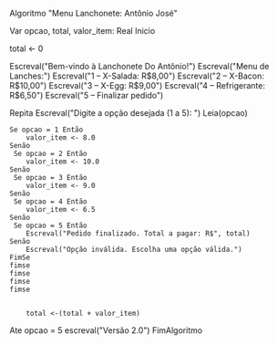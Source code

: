 Algoritmo "Menu Lanchonete: Antônio José"


Var
opcao, total, valor_item: Real
Inicio

total <- 0

Escreval("Bem-vindo à Lanchonete Do Antônio!")
Escreval("Menu de Lanches:")
Escreval("1 – X-Salada: R$8,00")
Escreval("2 – X-Bacon: R$10,00")
Escreval("3 – X-Egg: R$9,00")
Escreval("4 – Refrigerante: R$6,50")
Escreval("5 – Finalizar pedido")

Repita
    Escreval("Digite a opção desejada (1 a 5): ")
    Leia(opcao)

    Se opcao = 1 Então
        valor_item <- 8.0
    Senão
     Se opcao = 2 Então
        valor_item <- 10.0
    Senão
     Se opcao = 3 Então
        valor_item <- 9.0
    Senão
     Se opcao = 4 Então
        valor_item <- 6.5
    Senão
     Se opcao = 5 Então
        Escreval("Pedido finalizado. Total a pagar: R$", total)
    Senão
        Escreval("Opção inválida. Escolha uma opção válida.")
    FimSe
    fimse
    fimse
    fimse
    fimse


        total <-(total + valor_item)


Ate opcao = 5
escreval("Versão 2.0")
FimAlgoritmo
